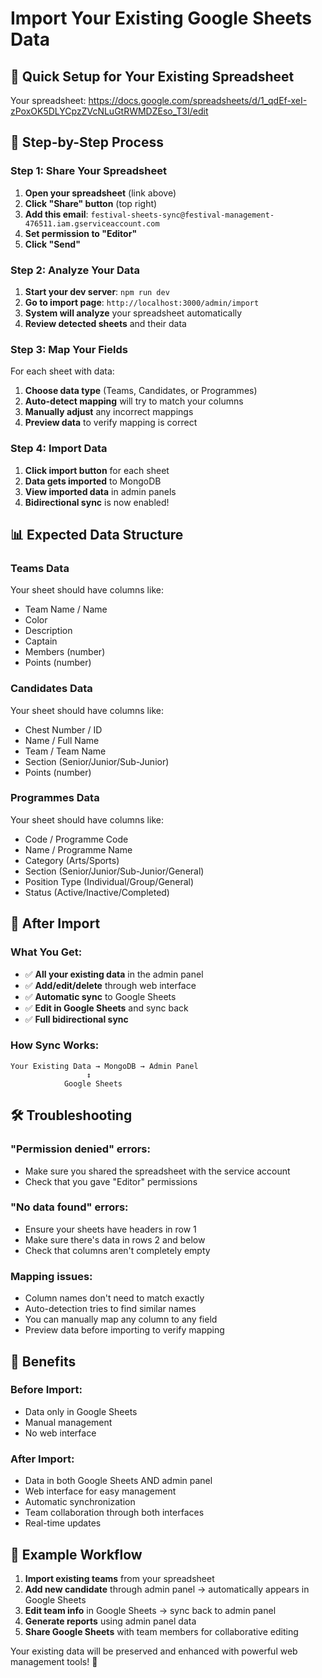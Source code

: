 # Import Your Existing Google Sheets Data

## 🎯 Quick Setup for Your Existing Spreadsheet

Your spreadsheet: https://docs.google.com/spreadsheets/d/1_qdEf-xeI-zPoxOK5DLYCpzZVcNLuGtRWMDZEso_T3I/edit

## 🚀 Step-by-Step Process

### Step 1: Share Your Spreadsheet
1. **Open your spreadsheet** (link above)
2. **Click "Share" button** (top right)
3. **Add this email**: `festival-sheets-sync@festival-management-476511.iam.gserviceaccount.com`
4. **Set permission to "Editor"**
5. **Click "Send"**

### Step 2: Analyze Your Data
1. **Start your dev server**: `npm run dev`
2. **Go to import page**: `http://localhost:3000/admin/import`
3. **System will analyze** your spreadsheet automatically
4. **Review detected sheets** and their data

### Step 3: Map Your Fields
For each sheet with data:
1. **Choose data type** (Teams, Candidates, or Programmes)
2. **Auto-detect mapping** will try to match your columns
3. **Manually adjust** any incorrect mappings
4. **Preview data** to verify mapping is correct

### Step 4: Import Data
1. **Click import button** for each sheet
2. **Data gets imported** to MongoDB
3. **View imported data** in admin panels
4. **Bidirectional sync** is now enabled!

## 📊 Expected Data Structure

### Teams Data
Your sheet should have columns like:
- Team Name / Name
- Color
- Description
- Captain
- Members (number)
- Points (number)

### Candidates Data
Your sheet should have columns like:
- Chest Number / ID
- Name / Full Name
- Team / Team Name
- Section (Senior/Junior/Sub-Junior)
- Points (number)

### Programmes Data
Your sheet should have columns like:
- Code / Programme Code
- Name / Programme Name
- Category (Arts/Sports)
- Section (Senior/Junior/Sub-Junior/General)
- Position Type (Individual/Group/General)
- Status (Active/Inactive/Completed)

## 🔄 After Import

### What You Get:
- ✅ **All your existing data** in the admin panel
- ✅ **Add/edit/delete** through web interface
- ✅ **Automatic sync** to Google Sheets
- ✅ **Edit in Google Sheets** and sync back
- ✅ **Full bidirectional sync**

### How Sync Works:
```
Your Existing Data → MongoDB → Admin Panel
                 ↕
            Google Sheets
```

## 🛠️ Troubleshooting

### "Permission denied" errors:
- Make sure you shared the spreadsheet with the service account
- Check that you gave "Editor" permissions

### "No data found" errors:
- Ensure your sheets have headers in row 1
- Make sure there's data in rows 2 and below
- Check that columns aren't completely empty

### Mapping issues:
- Column names don't need to match exactly
- Auto-detection tries to find similar names
- You can manually map any column to any field
- Preview data before importing to verify mapping

## 🎉 Benefits

### Before Import:
- Data only in Google Sheets
- Manual management
- No web interface

### After Import:
- Data in both Google Sheets AND admin panel
- Web interface for easy management
- Automatic synchronization
- Team collaboration through both interfaces
- Real-time updates

## 📝 Example Workflow

1. **Import existing teams** from your spreadsheet
2. **Add new candidate** through admin panel → automatically appears in Google Sheets
3. **Edit team info** in Google Sheets → sync back to admin panel
4. **Generate reports** using admin panel data
5. **Share Google Sheets** with team members for collaborative editing

Your existing data will be preserved and enhanced with powerful web management tools! 🚀